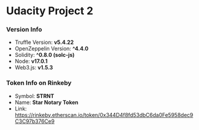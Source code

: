 # Udacity Project 2

### Version Info
- Truffle Version: **v5.4.22**
- OpenZeppelin Version: **^4.4.0**
- Solidity: **^0.8.0 (solc-js)**
- Node: **v17.0.1**
- Web3.js: **v1.5.3**

### Token Info on Rinkeby 
- Symbol: **STRNT**
- Name: **Star Notary Token**
- Link: https://rinkeby.etherscan.io/token/0x344D4f8fd53dbC6da0Fe5958dec9C3C97b376Ce9